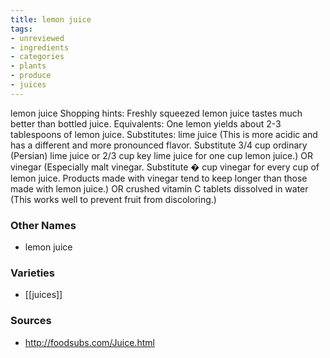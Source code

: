 ```yaml
---
title: lemon juice
tags:
- unreviewed
- ingredients
- categories
- plants
- produce
- juices
---
```

lemon juice Shopping hints: Freshly squeezed lemon juice tastes much better than bottled juice. Equivalents: One lemon yields about 2-3 tablespoons of lemon juice. Substitutes: lime juice (This is more acidic and has a different and more pronounced flavor. Substitute 3/4 cup ordinary (Persian) lime juice or 2/3 cup key lime juice for one cup lemon juice.) OR vinegar (Especially malt vinegar. Substitute � cup vinegar for every cup of lemon juice. Products made with vinegar tend to keep longer than those made with lemon juice.) OR crushed vitamin C tablets dissolved in water (This works well to prevent fruit from discoloring.)

### Other Names

* lemon juice

### Varieties

* [[juices]]

### Sources
* http://foodsubs.com/Juice.html
